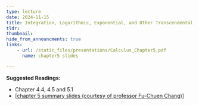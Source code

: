 ```yaml
---
type: lecture
date: 2024-11-15
title: Integration, Logarithmic, Exponential, and Other Transcendental Functions
tldr: 
thumbnail: 
hide_from_announcments: true
links: 
    - url: /static_files/presentations/Calculus_Chapter5.pdf
      name: chapter5 slides

---
```

**Suggested Readings:**
- Chapter 4.4, 4.5 and 5.1
- [[chapter 5 summary slides (courtesy of professor Fu-Chuen Chang)]](/nsysu-calculus1/static_files/presentations/Chap05_Summary.pdf)
